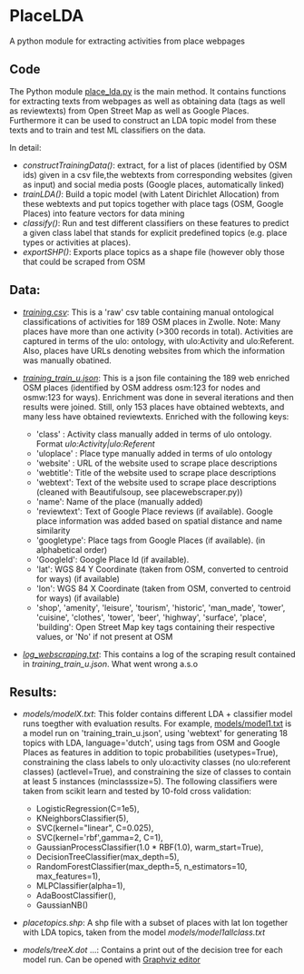 # PlaceLDA
A python module for extracting activities from place webpages

## Code 
The Python module [place_lda.py](https://github.com/simonscheider/PlaceLDA/blob/master/place_lda.py) is the main method. It contains functions for extracting texts from webpages as well as obtaining data (tags as well as reviewtexts) from Open Street Map as well as Google Places. Furthermore it can be used to construct an LDA topic model from these texts and to train and test ML classifiers on the data.

In detail:
  - *constructTrainingData()*: extract, for a list of places (identified by OSM ids) given in a csv file,the webtexts from corresponding websites (given as input) and social media posts (Google places, automatically linked)
  - *trainLDA()*: Build a topic model (with Latent Dirichlet Allocation) from these webtexts and put topics together with place tags (OSM, Google Places) into feature vectors for data mining
  - *classify()*: Run and test different classifiers on these features to predict a given class label that stands for explicit predefined topics (e.g. place types or activities at places).
  - *exportSHP()*: Exports place topics as a shape file (however obly those that could be scraped from OSM
  
## Data:
 - [*training.csv*](https://github.com/simonscheider/PlaceLDA/blob/master/training.csv): This is a 'raw' csv table containing manual ontological classifications of activities for 189 OSM places in Zwolle. Note: Many places have more than one activity (>300 records in total). Activities are captured in terms of the ulo: ontology, with ulo:Activity and ulo:Referent. Also, places have URLs denoting websites from which the information was manually obatined. 
 - [*training_train_u.json*](https://github.com/simonscheider/PlaceLDA/blob/master/training_train_u.json): This is a json file containing the 189 web enriched OSM places (identified by OSM address osm:123 for nodes and osmw:123 for ways). Enrichment was done in several iterations and then results were joined. Still, only 153 places have obtained webtexts, and many less have obtained reviewtexts. Enriched with the following keys:
    - 'class' : Activity class manually added in terms of ulo ontology. Format *ulo:Activity|ulo:Referent*
    - 'uloplace' : Place type manually added in terms of ulo ontology
    - 'website' : URL of the website used to scrape place descriptions
    - 'webtitle': Title of the website used to scrape place descriptions 
    - 'webtext': Text of the website used to scrape place descriptions (cleaned with Beautifulsoup, see placewebscraper.py))
    - 'name': Name of the place (manually added)
    - 'reviewtext':  Text of Google Place reviews (if available). Google place information was added based on spatial distance and name similarity
    - 'googletype': Place tags from Google Places (if available). (in alphabetical order)
    - 'GoogleId': Google Place Id (if available).
    - 'lat': WGS 84 Y Coordinate (taken from OSM, converted to centroid for ways) (if available)
    - 'lon':  WGS 84 X Coordinate (taken from OSM, converted to centroid for ways) (if available)
    - 'shop', 'amenity', 'leisure', 'tourism', 'historic', 'man_made', 'tower', 'cuisine', 'clothes', 'tower', 'beer', 'highway', 'surface', 'place', 'building': Open Street Map key tags containing their respective values, or 'No' if not present at OSM
 
 - [*log_webscraping.txt*](https://github.com/simonscheider/PlaceLDA/blob/master/log_webscraping.txt): This contains a log of the scraping result contained in *training_train_u.json*. What went wrong a.s.o
 
 ## Results:
 - *models/modelX.txt*: This folder contains different LDA + classifier model runs toegther with evaluation results. For example, [models/model1.txt](https://github.com/simonscheider/PlaceLDA/blob/master/models/model1.txt) is a model run on 'training_train_u.json', using 'webtext' for generating 18 topics with LDA, language='dutch', using tags from OSM and Google Places as features in addition to topic probabilities (usetypes=True), constraining the class labels to only ulo:activity classes (no ulo:referent classes) (actlevel=True), and constraining the size of classes to contain at least 5 instances (minclasssize=5). The following classifiers were taken from scikit learn and tested by 10-fold cross validation:  
   - LogisticRegression(C=1e5),
   - KNeighborsClassifier(5),
   - SVC(kernel="linear", C=0.025),
   - SVC(kernel='rbf',gamma=2, C=1),
   - GaussianProcessClassifier(1.0 * RBF(1.0), warm_start=True),
   - DecisionTreeClassifier(max_depth=5),
   - RandomForestClassifier(max_depth=5, n_estimators=10, max_features=1),
   - MLPClassifier(alpha=1),
   - AdaBoostClassifier(),
   - GaussianNB()
  
  - *placetopics.shp*: A shp file with a subset of places with lat lon together with LDA topics, taken from the model *models/model1allclass.txt*
  
 - *models/treeX.dot* ...: Contains a print out of the decision tree for each model run. Can be opened with [Graphviz editor](http://www.graphviz.org)


  
  
